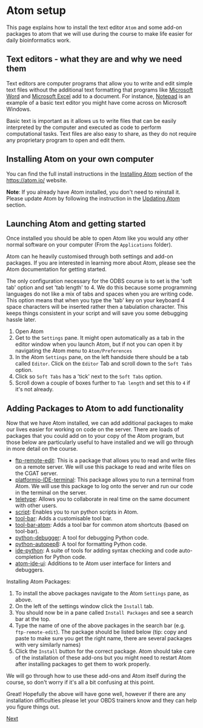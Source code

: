 # Atom setup

This page explains how to install the text editor `Atom` and some add-on packages to atom that we will use during the course to make life easier for daily bioinformatics work.

## Text editors - what they are and why we need them

Text editors are computer programs that allow you to write and edit simple text files without the additional text formatting that programs like [Microsoft Word](https://www.microsoft.com/en-gb/microsoft-365/word) and [Microsoft Excel](https://www.microsoft.com/en-gb/microsoft-365/excel) add to a document.
For instance, [Notepad](https://www.microsoft.com/en-us/p/notepad-for-windows-10/9nblggh4w20k) is an example of a basic text editor you might have come across on Microsoft Windows.

Basic text is important as it allows us to write files that can be easily interpreted by the computer and executed as code to perform computational tasks.
Text files are also easy to share, as they do not require any proprietary program to open and edit them.

## Installing Atom on your own computer

You can find the full install instructions in the [Installing Atom](https://flight-manual.atom.io/getting-started/sections/installing-atom/) section of the <https://atom.io/> website.

**Note**: If you already have Atom installed, you don't need to reinstall it. Please update Atom by following the instruction in the [Updating Atom](https://flight-manual.atom.io/getting-started/sections/installing-atom/#updating-atom) section.

## Launching Atom and getting started

Once installed you should be able to open Atom like you would any other normal software on your computer (From the `Applications` folder).

Atom can he heavily customised through both settings and add-on packages. If you are interested in learning more about Atom, please see the Atom documentation for getting started.

The only configuration necessary for the ODBS course is to set is the 'soft tab' option and set 'tab length' to 4. We do this because some programming languages do not like a mix of tabs and spaces when you are writing code. This option means that when you type the 'tab' key on your keyboard 4 space characters will be inserted rather then a tabulation character. This keeps things consistent in your script and will save you some debugging hassle later.

1) Open Atom
2) Get to the `Settings` pane. It might open automatically as a tab in the editor window when you launch Atom, but if not you can open it by navigating the Atom menu to `Atom/Preferences`
3) In the Atom `Settings` pane, on the left handside there should be a tab called `Editor`. Click on the `Editor` Tab and scroll down to the `Soft Tabs` option.
4) Click so `Soft Tabs` has a 'tick' next to the `Soft Tabs` option.
5) Scroll down a couple of boxes further to `Tab length` and set this to `4` if it's not already.

## Adding Packages to Atom to add functionality

Now that we have Atom installed, we can add additional packages to make our lives easier for working on code on the server. There are loads of packages that you could add on to your copy of the Atom program, but those below are particularly useful to have installed and we will go through in more detail on the course.

- [ftp-remote-edit](https://atom.io/packages/ftp-remote-edit): This is a package that allows you to read and write files on a remote server. We will use this package to read and write files on the CGAT server.
- [platformio-IDE-terminal](https://atom.io/packages/platformio-ide-terminal): This package allows you to run a terminal from Atom. We will use this package to log onto the server and run our code in the terminal on the server.
- [teletype](https://atom.io/packages/teletype): Allows you to collaborate in real time on the same document with other users.
- [script](https://atom.io/packages/script): Enables you to run python scripts in Atom.
- [tool-bar](https://atom.io/packages/tool-bar): Adds a customisable tool bar.
- [tool-bar-atom](https://atom.io/packages/tool-bar-atom): Adds a tool bar for common atom shortcuts (based on tool-bar).
- [python-debugger](https://atom.io/packages/python-debugger): A tool for debugging Python code.
- [python-autopep8](https://atom.io/packages/python-autopep8): A tool for formatting Python code.
- [ide-python](https://atom.io/packages/ide-python): A suite of tools for adding syntax checking and code auto-completion for Python code.
- [atom-ide-ui](https://atom.io/packages/atom-ide-ui): Additions to te Atom user interface for linters and debuggers.

Installing Atom Packages:
1) To install the above packages navigate to the Atom `Settings` pane, as above.
2) On the left of the settings window click the `Install` tab.
3) You should now be in a pane called `Install Packages` and see a search bar at the top.
4) Type the name of one of the above packages in the search bar (e.g. `ftp-remote-edit`). The package should be listed below (tip: copy and paste to make sure you get the right name, there are several packages with very similarly names)
5) Click the `Install` button for the correct package. Atom should take care of the installation of these add-ons but you might need to restart Atom after installing packages to get them to work properly.

We will go through how to use these add-ons and Atom itself during the course, so don't worry if it's all a bit confusing at this point.

Great! Hopefully the above will have gone well, however if there are any installation difficulties please let your OBDS trainers know and they can help you figure things out.

[Next](cgat_login.md)
